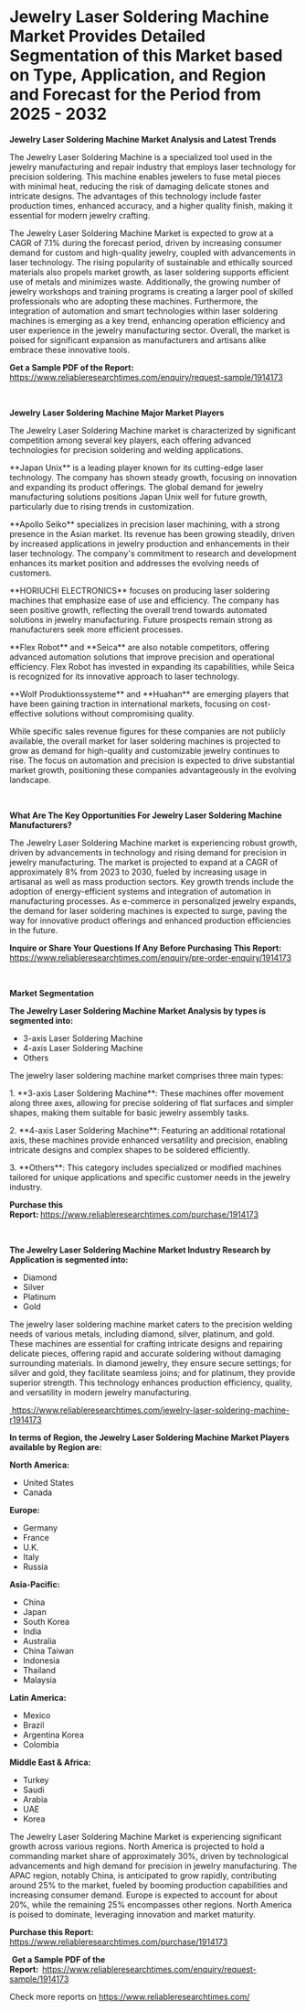 <p><h1>Jewelry Laser Soldering Machine Market Provides Detailed Segmentation of this Market based on Type, Application, and Region and Forecast for the Period from 2025 - 2032</h1></p><p><strong>Jewelry Laser Soldering Machine Market Analysis and Latest Trends</strong></p>
<p><p>The Jewelry Laser Soldering Machine is a specialized tool used in the jewelry manufacturing and repair industry that employs laser technology for precision soldering. This machine enables jewelers to fuse metal pieces with minimal heat, reducing the risk of damaging delicate stones and intricate designs. The advantages of this technology include faster production times, enhanced accuracy, and a higher quality finish, making it essential for modern jewelry crafting.</p><p>The Jewelry Laser Soldering Machine Market is expected to grow at a CAGR of 7.1% during the forecast period, driven by increasing consumer demand for custom and high-quality jewelry, coupled with advancements in laser technology. The rising popularity of sustainable and ethically sourced materials also propels market growth, as laser soldering supports efficient use of metals and minimizes waste. Additionally, the growing number of jewelry workshops and training programs is creating a larger pool of skilled professionals who are adopting these machines. Furthermore, the integration of automation and smart technologies within laser soldering machines is emerging as a key trend, enhancing operation efficiency and user experience in the jewelry manufacturing sector. Overall, the market is poised for significant expansion as manufacturers and artisans alike embrace these innovative tools.</p></p>
<p><strong>Get a Sample PDF of the Report:&nbsp;</strong> <a href="https://www.reliableresearchtimes.com/enquiry/request-sample/1914173?utm_campaign=3386&utm_medium=2&utm_source=Github&utm_content=ia&utm_term=10042025&utm_id=jewelry-laser-soldering-machine">https://www.reliableresearchtimes.com/enquiry/request-sample/1914173</a></p>
<p>&nbsp;</p>
<p><strong>Jewelry Laser Soldering Machine Major Market Players</strong></p>
<p><p>The Jewelry Laser Soldering Machine market is characterized by significant competition among several key players, each offering advanced technologies for precision soldering and welding applications.</p><p>**Japan Unix** is a leading player known for its cutting-edge laser technology. The company has shown steady growth, focusing on innovation and expanding its product offerings. The global demand for jewelry manufacturing solutions positions Japan Unix well for future growth, particularly due to rising trends in customization.</p><p>**Apollo Seiko** specializes in precision laser machining, with a strong presence in the Asian market. Its revenue has been growing steadily, driven by increased applications in jewelry production and enhancements in their laser technology. The company's commitment to research and development enhances its market position and addresses the evolving needs of customers.</p><p>**HORIUCHI ELECTRONICS** focuses on producing laser soldering machines that emphasize ease of use and efficiency. The company has seen positive growth, reflecting the overall trend towards automated solutions in jewelry manufacturing. Future prospects remain strong as manufacturers seek more efficient processes.</p><p>**Flex Robot** and **Seica** are also notable competitors, offering advanced automation solutions that improve precision and operational efficiency. Flex Robot has invested in expanding its capabilities, while Seica is recognized for its innovative approach to laser technology.</p><p>**Wolf Produktionssysteme** and **Huahan** are emerging players that have been gaining traction in international markets, focusing on cost-effective solutions without compromising quality.</p><p>While specific sales revenue figures for these companies are not publicly available, the overall market for laser soldering machines is projected to grow as demand for high-quality and customizable jewelry continues to rise. The focus on automation and precision is expected to drive substantial market growth, positioning these companies advantageously in the evolving landscape.</p></p>
<p>&nbsp;</p>
<p><strong>What Are The Key Opportunities For Jewelry Laser Soldering Machine Manufacturers?</strong></p>
<p><p>The Jewelry Laser Soldering Machine market is experiencing robust growth, driven by advancements in technology and rising demand for precision in jewelry manufacturing. The market is projected to expand at a CAGR of approximately 8% from 2023 to 2030, fueled by increasing usage in artisanal as well as mass production sectors. Key growth trends include the adoption of energy-efficient systems and integration of automation in manufacturing processes. As e-commerce in personalized jewelry expands, the demand for laser soldering machines is expected to surge, paving the way for innovative product offerings and enhanced production efficiencies in the future.</p></p>
<p><strong>Inquire or Share Your Questions If Any Before Purchasing This Report:</strong> <a href="https://www.reliableresearchtimes.com/enquiry/pre-order-enquiry/1914173?utm_campaign=3386&utm_medium=2&utm_source=Github&utm_content=ia&utm_term=10042025&utm_id=jewelry-laser-soldering-machine">https://www.reliableresearchtimes.com/enquiry/pre-order-enquiry/1914173</a></p>
<p>&nbsp;</p>
<p><strong>Market Segmentation</strong></p>
<p><strong>The Jewelry Laser Soldering Machine Market Analysis by types is segmented into:</strong></p>
<p><ul><li>3-axis Laser Soldering Machine</li><li>4-axis Laser Soldering Machine</li><li>Others</li></ul></p>
<p><p>The jewelry laser soldering machine market comprises three main types: </p><p>1. **3-axis Laser Soldering Machine**: These machines offer movement along three axes, allowing for precise soldering of flat surfaces and simpler shapes, making them suitable for basic jewelry assembly tasks.</p><p>2. **4-axis Laser Soldering Machine**: Featuring an additional rotational axis, these machines provide enhanced versatility and precision, enabling intricate designs and complex shapes to be soldered efficiently.</p><p>3. **Others**: This category includes specialized or modified machines tailored for unique applications and specific customer needs in the jewelry industry.</p></p>
<p><strong>Purchase this Report:&nbsp;</strong><a href="https://www.reliableresearchtimes.com/purchase/1914173?utm_campaign=3386&utm_medium=2&utm_source=Github&utm_content=ia&utm_term=10042025&utm_id=jewelry-laser-soldering-machine">https://www.reliableresearchtimes.com/purchase/1914173</a></p>
<p>&nbsp;</p>
<p><strong>The Jewelry Laser Soldering Machine Market Industry Research by Application is segmented into:</strong></p>
<p><ul><li>Diamond</li><li>Silver</li><li>Platinum</li><li>Gold</li></ul></p>
<p><p>The jewelry laser soldering machine market caters to the precision welding needs of various metals, including diamond, silver, platinum, and gold. These machines are essential for crafting intricate designs and repairing delicate pieces, offering rapid and accurate soldering without damaging surrounding materials. In diamond jewelry, they ensure secure settings; for silver and gold, they facilitate seamless joins; and for platinum, they provide superior strength. This technology enhances production efficiency, quality, and versatility in modern jewelry manufacturing.</p></p>
<p><a href="https://www.reliableresearchtimes.com/jewelry-laser-soldering-machine-r1914173?utm_campaign=3386&utm_medium=2&utm_source=Github&utm_content=ia&utm_term=10042025&utm_id=jewelry-laser-soldering-machine">&nbsp;https://www.reliableresearchtimes.com/jewelry-laser-soldering-machine-r1914173</a></p>
<p><strong>In terms of Region, the Jewelry Laser Soldering Machine Market Players available by Region are:</strong></p>
<p>
    <p> <strong> North America: </strong>
        <ul>
            <li>United States</li>
            <li>Canada</li>
        </ul>
        </p> 
    <p> <strong> Europe: </strong>
        <ul>
            <li>Germany</li>
            <li>France</li>
            <li>U.K.</li>
            <li>Italy</li>
            <li>Russia</li>
        </ul>
        </p> 
    <p> <strong> Asia-Pacific: </strong>
        <ul>
            <li>China</li>
            <li>Japan</li>
            <li>South Korea</li>
            <li>India</li>
            <li>Australia</li>
            <li>China Taiwan</li>
            <li>Indonesia</li>
            <li>Thailand</li>
            <li>Malaysia</li>
        </ul>
        </p> 
    <p> <strong> Latin America: </strong>
        <ul>
            <li>Mexico</li>
            <li>Brazil</li>
            <li>Argentina Korea</li>
            <li>Colombia</li>
        </ul>
        </p> 
    <p> <strong> Middle East & Africa: </strong>
        <ul>
            <li>Turkey</li>
            <li>Saudi</li>
            <li>Arabia</li>
            <li>UAE</li>
            <li>Korea</li>
        </ul>
    </p>
    </p>
<p><p>The Jewelry Laser Soldering Machine Market is experiencing significant growth across various regions. North America is projected to hold a commanding market share of approximately 30%, driven by technological advancements and high demand for precision in jewelry manufacturing. The APAC region, notably China, is anticipated to grow rapidly, contributing around 25% to the market, fueled by booming production capabilities and increasing consumer demand. Europe is expected to account for about 20%, while the remaining 25% encompasses other regions. North America is poised to dominate, leveraging innovation and market maturity.</p></p>
<p><strong>Purchase this Report: </strong><a href="https://www.reliableresearchtimes.com/purchase/1914173?utm_campaign=3386&utm_medium=2&utm_source=Github&utm_content=ia&utm_term=10042025&utm_id=jewelry-laser-soldering-machine">https://www.reliableresearchtimes.com/purchase/1914173</a></p>
<p>&nbsp;<strong>Get a Sample PDF of the Report:&nbsp;&nbsp;</strong><a href="https://www.reliableresearchtimes.com/enquiry/request-sample/1914173?utm_campaign=3386&utm_medium=2&utm_source=Github&utm_content=ia&utm_term=10042025&utm_id=jewelry-laser-soldering-machine">https://www.reliableresearchtimes.com/enquiry/request-sample/1914173</a></p>
<p><strong></strong></p>
<p>Check more reports on <a href="https://www.reliableresearchtimes.com/?utm_campaign=3386&utm_medium=2&utm_source=Github&utm_content=ia&utm_term=10042025&utm_id=jewelry-laser-soldering-machine">https://www.reliableresearchtimes.com/</a></p>